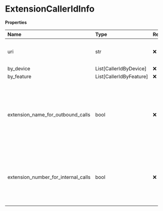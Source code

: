 # ExtensionCallerIdInfo

**Properties**

| Name                                | Type                    | Required | Description                                                                                                       |
| :---------------------------------- | :---------------------- | :------- | :---------------------------------------------------------------------------------------------------------------- |
| uri                                 | str                     | ❌       | Canonical URL of a caller ID resource                                                                             |
| by_device                           | List[CallerIdByDevice]  | ❌       |                                                                                                                   |
| by_feature                          | List[CallerIdByFeature] | ❌       |                                                                                                                   |
| extension_name_for_outbound_calls   | bool                    | ❌       | If `true`, then user first name and last name will be used as caller ID when making outbound calls from extension |
| extension_number_for_internal_calls | bool                    | ❌       | If `true`, then extension number will be used as caller ID when making internal calls                             |

<!-- This file was generated by liblab | https://liblab.com/ -->
